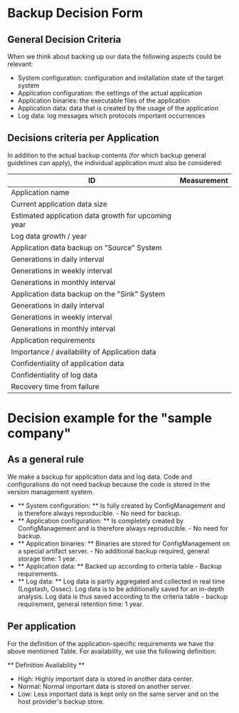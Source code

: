 # Backup Decision Form
## General Decision Criteria
When we think about backing up our data the following aspects could be relevant:
* System configuration: configuration and installation state of the target system
* Application configuration: the settings of the actual application
* Application binaries: the executable files of the application
* Application data: data that is created by the usage of the application
* Log data: log messages which protocols important occurrences

## Decisions criteria per Application
In addition to the actual backup contents (for which backup general guidelines
can apply), the individual application must also be considered:

|ID 								| Measurement |
|-- 								|--| 
|Application name 					|| 
|Current application data size			|| 
|Estimated application data growth for upcoming year || 
|Log data growth / year				|| 
|Application data backup on "Source" System		|| 
|Generations in daily interval		|| 
|Generations in weekly interval		||
|Generations in monthly interval	||
|Application data backup on the "Sink" System 	||
|Generations in daily interval		||
|Generations in weekly interval		|| 
|Generations in monthly interval	||
|Application requirements 			||
|Importance / availability of Application data	||
|Confidentiality of application data||
|Confidentiality of log data		||
|Recovery time from failure			|||

# Decision example for the "sample company"
## As a general rule
We make a backup for application data and log data.
Code and configurations do not need backup because the code is stored in the version management system.
* ** System configuration: ** Is fully created by ConfigManagement and is therefore always reproducible. - No need for backup.
* ** Application configuration: ** Is completely created by ConfigManagement and is therefore always reproducible. - No need for backup.
* ** Application binaries: ** Binaries are stored for ConfigManagement on a special artifact server. - No additional backup required, general storage time: 1 year.
* ** Application data: ** Backed up according to criteria table - Backup requirements.
* ** Log data: ** Log data is partly aggregated and collected in real time (Logstash, Ossec). Log data is to be additionally saved for an in-depth analysis. Log data is thus saved according to the criteria table - backup requirement, general retention time: 1 year.

## Per application
For the definition of the application-specific requirements we have the above mentioned Table. For availability, we use the following definition:

** Definition Availability **
* High: Highly important data is stored in another data center.
* Normal: Normal important data is stored on another server.
* Low: Less important data is kept only on the same server and on the host provider's backup store.